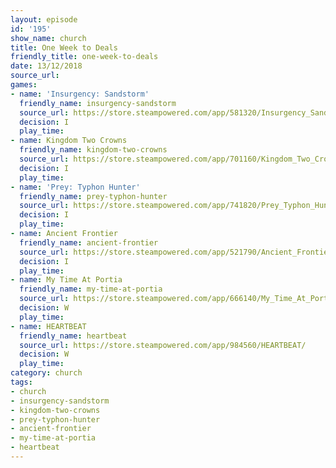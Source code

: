 ```yaml
---
layout: episode
id: '195'
show_name: church
title: One Week to Deals
friendly_title: one-week-to-deals
date: 13/12/2018
source_url: 
games:
- name: 'Insurgency: Sandstorm'
  friendly_name: insurgency-sandstorm
  source_url: https://store.steampowered.com/app/581320/Insurgency_Sandstorm/
  decision: I
  play_time: 
- name: Kingdom Two Crowns
  friendly_name: kingdom-two-crowns
  source_url: https://store.steampowered.com/app/701160/Kingdom_Two_Crowns/
  decision: I
  play_time: 
- name: 'Prey: Typhon Hunter'
  friendly_name: prey-typhon-hunter
  source_url: https://store.steampowered.com/app/741820/Prey_Typhon_Hunter/
  decision: I
  play_time: 
- name: Ancient Frontier
  friendly_name: ancient-frontier
  source_url: https://store.steampowered.com/app/521790/Ancient_Frontier/
  decision: I
  play_time: 
- name: My Time At Portia
  friendly_name: my-time-at-portia
  source_url: https://store.steampowered.com/app/666140/My_Time_At_Portia/
  decision: W
  play_time: 
- name: HEARTBEAT
  friendly_name: heartbeat
  source_url: https://store.steampowered.com/app/984560/HEARTBEAT/
  decision: W
  play_time: 
category: church
tags:
- church
- insurgency-sandstorm
- kingdom-two-crowns
- prey-typhon-hunter
- ancient-frontier
- my-time-at-portia
- heartbeat
---
```

